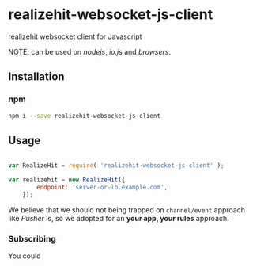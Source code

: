 # realizehit-websocket-js-client

realizehit websocket client for Javascript

NOTE: can be used on *nodejs*, *io.js* and *browsers*.



## Installation

### npm

```bash
npm i --save realizehit-websocket-js-client
```

####

## Usage

```js

var RealizeHit = require( 'realizehit-websocket-js-client' );

var realizehit = new RealizeHit({
        endpoint: 'server-or-lb.example.com',
    });

```

We believe that we should not being trapped on `channel/event` approach like
*Pusher* is, so we adopted for an **your app, your rules** approach.



### Subscribing

You could
